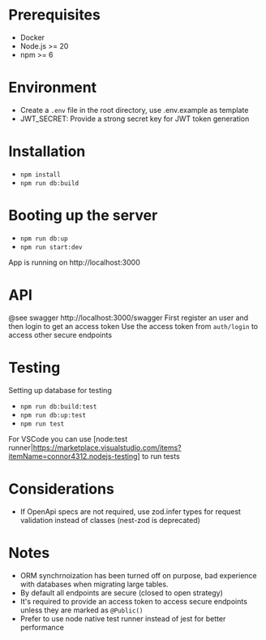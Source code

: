 # Prerequisites
- Docker
- Node.js >= 20
- npm >= 6

# Environment
- Create a `.env` file in the root directory, use .env.example as template
- JWT_SECRET: Provide a strong secret key for JWT token generation

# Installation
- `npm install`
- `npm run db:build`

# Booting up the server
- `npm run db:up`
- `npm run start:dev`

App is running on http://localhost:3000

# API
@see swagger http://localhost:3000/swagger
First register an user and then login to get an access token
Use the access token from `auth/login` to access other secure endpoints

# Testing
Setting up database for testing
- `npm run db:build:test`
- `npm run db:up:test`
- `npm run test`

For VSCode you can use [node:test runner|https://marketplace.visualstudio.com/items?itemName=connor4312.nodejs-testing] to run tests

# Considerations
- If OpenApi specs are not required, use zod.infer types for request validation instead of classes (nest-zod is deprecated)

# Notes
- ORM synchrnoization has been turned off on purpose, bad experience with databases when migrating large tables.
- By default all endpoints are secure (closed to open strategy)
- It's required to provide an access token to access secure endpoints unless they are marked as `@Public()`
- Prefer to use node native test runner instead of jest for better performance